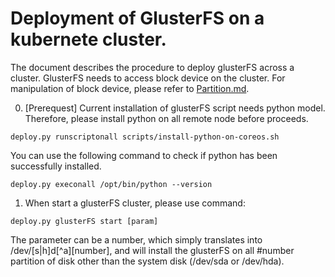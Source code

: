 # Deployment of GlusterFS on a kubernete cluster. 

The document describes the procedure to deploy glusterFS across a cluster. GlusterFS needs to access block device on the cluster. For manipulation of block device, please refer to [Partition.md](Partition.md). 

0. [Prerequest] Current installation of glusterFS script needs python model. Therefore, please install python on all remote node before proceeds.
  ```
  deploy.py runscriptonall scripts/install-python-on-coreos.sh
  ```
  You can use the following command to check if python has been successfully installed. 
  ```
  deploy.py execonall /opt/bin/python --version 
  ``` 
1. When start a glusterFS cluster, please use command:
  ```
  deploy.py glusterFS start [param]
  ```
  The parameter can be a number, which simply translates into /dev/[s|h]d[^a][number], and will install the glusterFS on all #number partition of disk other than the system disk (/dev/sda or /dev/hda). 